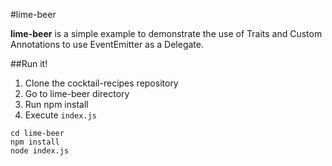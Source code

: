 #lime-beer

**lime-beer** is a simple example to demonstrate the use of Traits and Custom Annotations to use EventEmitter as a Delegate.

##Run it!
1. Clone the cocktail-recipes repository
2. Go to lime-beer directory
3. Run npm install
4. Execute `index.js`

````
cd lime-beer
npm install
node index.js
````


